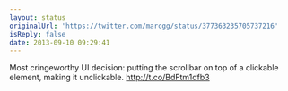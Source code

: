 ```yaml
---
layout: status
originalUrl: 'https://twitter.com/marcgg/status/377363235705737216'
isReply: false
date: 2013-09-10 09:29:41
---
```


Most cringeworthy UI decision: putting the scrollbar on top of a clickable element, making it unclickable. http://t.co/BdFtm1dfb3
